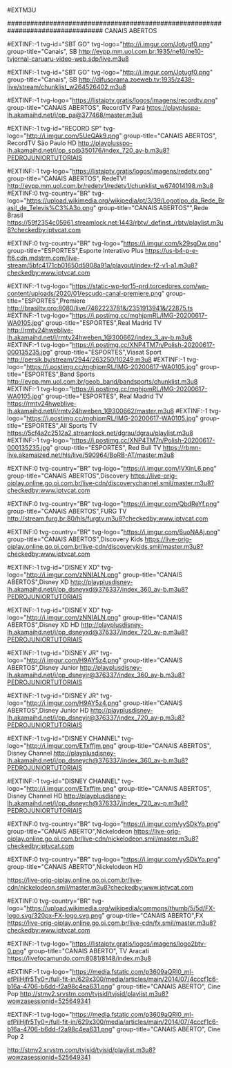 #EXTM3U

################################################################################# CANAIS ABERTOS



#EXTINF:-1 tvg-id="SBT GO" tvg-logo="http://i.imgur.com/Jotugf0.png" group-title="Canais", SB
http://evpp.mm.uol.com.br:1935/ne10/ne10-tvjornal-caruaru-video-web.sdp/live.m3u8


#EXTINF:-1 tvg-id="SBT GO" tvg-logo="http://i.imgur.com/Jotugf0.png" group-title="Canais", SB 
http://difusorama.zoeweb.tv:1935/z438-live/stream/chunklist_w264526402.m3u8




#EXTINF:-1 tvg-logo="https://listaiptv.gratis/logos/imagens/recordtv.png" group-title="CANAIS ABERTOS", RecordTV Pará
https://playpluspa-lh.akamaihd.net/i/pp_pa@377468/master.m3u8


#EXTINF:-1 tvg-id="RECORD SP" tvg-logo="http://i.imgur.com/5UeQAk9.png" group-title="CANAIS ABERTOS", RecordTV São Paulo HD
http://playplusspo-lh.akamaihd.net/i/pp_sp@350176/index_720_av-b.m3u8?PEDROJUNIORTUTORIAIS



#EXTINF:-1 tvg-logo="https://listaiptv.gratis/logos/imagens/redetv.png" group-title="CANAIS ABERTOS", RedeTV!
http://evpp.mm.uol.com.br/redetv1/redetv1/chunklist_w674014198.m3u8
#EXTINF:0 tvg-country="BR" tvg-logo="https://upload.wikimedia.org/wikipedia/pt/3/39/Logotipo_da_Rede_Brasil_de_Televis%C3%A3o.png" group-title="CANAIS ABERTOS"",Rede Brasil
https://59f2354c05961.streamlock.net:1443/rbtv/_definst_/rbtv/playlist.m3u8?checkedby:iptvcat.com




#EXTINF:0 tvg-country="BR" tvg-logo="https://i.imgur.com/k29sgDw.png" group-title="ESPORTES",Esporte Interativo Plus
https://us-b4-p-e-ft6.cdn.mdstrm.com/live-stream/5bfc4171cb01650d5908a91a/playout/index-f2-v1-a1.m3u8?checkedby:www.iptvcat.com

#EXTINF:-1 tvg-logo="https://static-wp-tor15-prd.torcedores.com/wp-content/uploads/2020/01/escudo-canal-premiere.png" group-title="ESPORTES",Premiere
http://brasiltv.pro:8080/live/7462223781&/2351913941&/22875.ts
#EXTINF:-1 tvg-logo="https://i.postimg.cc/mghjpmRL/IMG-20200617-WA0105.jpg" group-title="ESPORTES",Real Madrid TV
http://rmtv24hweblive-lh.akamaihd.net/i/rmtv24hweben_1@300662/index_3_av-b.m3u8
#EXTINF:-1 tvg-logo="https://i.postimg.cc/XNP4TM7n/Polish-20200617-000135235.jpg" group-title="ESPORTES",Viasat Sport
http://persik.by/stream/2944/263250/10249.m3u8
#EXTINF:-1 tvg-logo="https://i.postimg.cc/mghjpmRL/IMG-20200617-WA0105.jpg" group-title="ESPORTES",Band Sports
http://evpp.mm.uol.com.br/geob_band/bandsports/chunklist.m3u8
#EXTINF:-1 tvg-logo="https://i.postimg.cc/mghjpmRL/IMG-20200617-WA0105.jpg" group-title="ESPORTES", Real Madrid TV
https://rmtv24hweblive-lh.akamaihd.net/i/rmtv24hweben_1@300662/master.m3u8
#EXTINF:-1 tvg-logo="https://i.postimg.cc/mghjpmRL/IMG-20200617-WA0105.jpg" group-title="ESPORTES",All Sports TV
https://5cf4a2c2512a2.streamlock.net/dgrau/dgrau/playlist.m3u8
#EXTINF:-1 tvg-logo="https://i.postimg.cc/XNP4TM7n/Polish-20200617-000135235.jpg" group-title="ESPORTES", Red Bull TV
https://rbmn-live.akamaized.net/hls/live/590964/BoRB-AT/master.m3u8


#EXTINF:0 tvg-country="BR" tvg-logo="https://i.imgur.com/lVXlnL6.png" group-title="CANAIS ABERTOS",Discovery
https://live-orig-oiplay.online.go.oi.com.br/live-cdn/discoverychannel.smil/master.m3u8?checkedby:www.iptvcat.com






































#EXTINF:0 tvg-country="BR" tvg-logo="https://i.imgur.com/QbdReYf.png" group-title="CANAIS ABERTOS",FURG TV
http://stream.furg.br:80/hls/furgtv.m3u8?checkedby:www.iptvcat.com

#EXTINF:0 tvg-country="BR" tvg-logo="https://i.imgur.com/6uoNAAj.png" group-title="CANAIS ABERTOS",Discovery Kids
https://live-orig-oiplay.online.go.oi.com.br/live-cdn/discoverykids.smil/master.m3u8?checkedby:www.iptvcat.com


#EXTINF:-1 tvg-id="DISNEY XD" tvg-logo="http://i.imgur.com/zNNIALN.png" group-title="CANAIS ABERTOS",Disney XD
http://playplusdisney-lh.akamaihd.net/i/pp_dsneyxd@376337/index_360_av-b.m3u8?PEDROJUNIORTUTORIAIS

#EXTINF:-1 tvg-id="DISNEY XD" tvg-logo="http://i.imgur.com/zNNIALN.png" group-title="CANAIS ABERTOS",Disney XD HD
http://playplusdisney-lh.akamaihd.net/i/pp_dsneyxd@376337/index_720_av-p.m3u8?PEDROJUNIORTUTORIAIS

#EXTINF:-1 tvg-id="DISNEY JR" tvg-logo="http://i.imgur.com/H9AY5z4.png" group-title="CANAIS ABERTOS",Disney Junior
http://playplusdisney-lh.akamaihd.net/i/pp_dsneyjr@376337/index_360_av-b.m3u8?PEDROJUNIORTUTORIAIS

#EXTINF:-1 tvg-id="DISNEY JR" tvg-logo="http://i.imgur.com/H9AY5z4.png" group-title="CANAIS ABERTOS",Disney Junior HD
http://playplusdisney-lh.akamaihd.net/i/pp_dsneyjr@376337/index_720_av-p.m3u8?PEDROJUNIORTUTORIAIS

#EXTINF:-1 tvg-id="DISNEY CHANNEL" tvg-logo="http://i.imgur.com/ETxffjm.png" group-title="CANAIS ABERTOS", Disney Channel
http://playplusdisney-lh.akamaihd.net/i/pp_dsneych@376337/index_360_av-b.m3u8?PEDROJUNIORTUTORIAIS

#EXTINF:-1 tvg-id="DISNEY CHANNEL" tvg-logo="http://i.imgur.com/ETxffjm.png" group-title="CANAIS ABERTOS", Disney Channel HD
http://playplusdisney-lh.akamaihd.net/i/pp_dsneych@376337/index_720_av-p.m3u8?PEDROJUNIORTUTORIAIS

#EXTINF:0 tvg-country="BR" tvg-logo="https://i.imgur.com/yySDkYo.png" group-title="CANAIS ABERTO",Nickelodeon 
https://live-orig-oiplay.online.go.oi.com.br/live-cdn/nickelodeon.smil/master.m3u8?checkedby:iptvcat.com


#EXTINF:0 tvg-country="BR" tvg-logo="https://i.imgur.com/yySDkYo.png" group-title="CANAIS ABERTO",Nickelodeon HD

https://live-orig-oiplay.online.go.oi.com.br/live-cdn/nickelodeon.smil/master.m3u8?checkedby:www.iptvcat.com



#EXTINF:0 tvg-country="BR" tvg-logo="https://upload.wikimedia.org/wikipedia/commons/thumb/5/5d/FX-logo.svg/320px-FX-logo.svg.png" group-title="CANAIS ABERTO",FX
https://live-orig-oiplay.online.go.oi.com.br/live-cdn/fx.smil/master.m3u8?checkedby:www.iptvcat.com


#EXTINF:-1 tvg-logo="https://listaiptv.gratis/logos/imagens/logo2btv-0.png" group-title="CANAIS ABERTO", TV Aracati
https://livefocamundo.com:8081/8148/index.m3u8



#EXTINF:-1 tvg-logo="https://media.fstatic.com/p3609aQRI0_ml-efPilHjfr5Ty0=/full-fit-in/629x300/media/articles/main/2014/07/4cccf1c6-b16a-4706-b6dd-f2a98c4ea631.png" group-title="CANAIS ABERTO", Cine Pop
http://stmv2.srvstm.com/tvjsid/tvjsid/playlist.m3u8?wowzasessionid=525649341




#EXTINF:-1 tvg-logo="https://media.fstatic.com/p3609aQRI0_ml-efPilHjfr5Ty0=/full-fit-in/629x300/media/articles/main/2014/07/4cccf1c6-b16a-4706-b6dd-f2a98c4ea631.png" group-title="CANAIS ABERTO", Cine Pop 2

http://stmv2.srvstm.com/tvjsid/tvjsid/playlist.m3u8?wowzasessionid=525649341












































